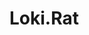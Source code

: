# Loki.Rat
<div class="container">
<div style="color: green;>
   ||||||||||||||||||||||||||||||||||||||||||||00000000000|||||||||||||||||||||||||||||||||||||||||              (\
    ||||||||||||||||||||||||||||||||||||||||||||00000000000|||||||||||||||||||||||||||||||||||||||||               \\
    ||||||||||||||||||||||||||||||||||||||||||||00000000000|||||||||||||||||||||||||||||||||||||||||                ))
    ||||||||||||||||||||||||||||||||||||||||||||00000000000|||||||||||||||||||||||||||||||||||||||||               //
    ||||||||||||||||||||||||||||||||||||||||||||00000000000|||||||||||||||||||||||||||||||||||||||||        .-.   //  .-.
    ||||||||||||||||||||||||||||||||||||||||||||00000000000|||||||||||||||||||||||||||||||||||||||||       / 0 \-((=-/   \
    |||||||██▓        ▒█████      ██ ▄█▀    ██▓            ██▀███      ▄▄▄         ▄▄▄█████▓ |||||||       \      \\     /
    |||||||▓██▒       ▒██▒  ██▒    ██▄█▒    ▓██▒           ▓██ ▒ ██▒   ▒████▄       ▓  ██▒ ▓▒|||||||        '( ____))_ )'
    |||||||▒██░       ▒██░  ██▒   ▓███▄░    ▒██▒           ▓██ ░▄█ ▒   ▒██  ▀█▄     ▒ ▓██░ ▒░|||||||        .-'   //  '-.
    |||||||▒██░       ▒██   ██░   ▓██ █▄    ░██░           ▒██▀▀█▄     ░██▄▄▄▄██    ░ ▓██▓ ░ |||||||       /     ((      \
    |||||||░██████▒   ░ ████▓▒░   ▒██▒ █▄   ░██░    ██▓    ░██▓ ▒██▒    ▓█   ▓██▒     ▒██▒ ░ |||||||      |       *       |
    |||||||░ ▒░▓  ░   ░ ▒░▒░▒░    ▒ ▒▒ ▓▒   ░▓      ▒▓▒    ░ ▒▓ ░▒▓░    ▒▒   ▓▒█░     ▒ ░░   |||||||       \             /
    |||||||░ ░ ▒  ░     ░ ▒ ▒░    ░ ░▒ ▒░    ▒ ░    ░▒       ░▒ ░ ▒░     ▒   ▒▒ ░       ░    |||||||        \   |_w_|   /
    |||||||░ ░      ░ ░ ░ ▒     ░ ░░ ░     ▒ ░    ░        ░░   ░      ░   ▒        ░        |||||||        _)  \ ` /  (_
    |||||||░  ░       ░ ░     ░  ░       ░       ░        ░              ░  ░                |||||||      (((_ _/   \_ _)))
    |||||||░                                                                                 |||||||
</div>
      </div>
